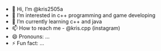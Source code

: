 - 👋 Hi, I’m @kris2505a
- 👀 I’m interested in c++ programming and game developing
- 🌱 I’m currently learning c++ and java
- 📫 How to reach me - @kris.cpp (instagram)
- 😄 Pronouns: ...
- ⚡ Fun fact: ...

<!---
kris2505a/kris2505a is a ✨ special ✨ repository because its `README.md` (this file) appears on your GitHub profile.
You can click the Preview link to take a look at your changes.
--->

